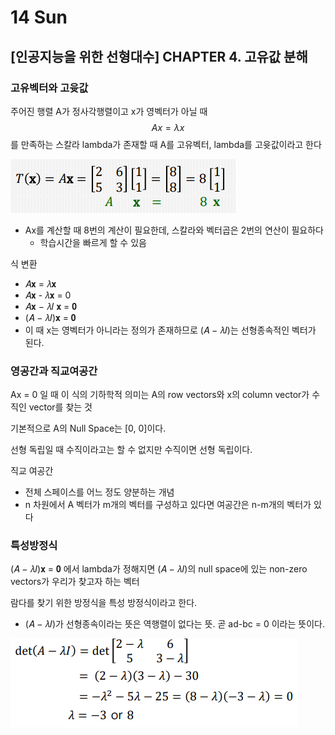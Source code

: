 # 14 Sun

## \[인공지능을 위한 선형대수\] CHAPTER 4. 고유값 분해 <a id="ai-1-5-day-3"></a>

### 고유벡터와 고윳값

주어진 행렬 A가 정사각행렬이고 x가 영벡터가 아닐 때 $$ Ax = \lambda x $$를 만족하는 스칼라 lambda가 존재할 때 A를 고유벡터, lambda를 고윳값이라고 한다

![](../../.gitbook/assets/image%20%28278%29.png)

* Ax를 계산할 때 8번의 계산이 필요한데, 스칼라와 벡터곱은 2번의 연산이 필요하다
  * 학습시간을 빠르게 할 수 있음

식 변환

* 𝐴𝐱 = 𝜆𝐱
* 𝐴𝐱 - 𝜆𝐱 = 0
* 𝐴𝐱 − 𝜆𝐼 𝐱 = 𝟎
* \(𝐴 − 𝜆𝐼\)𝐱 = 𝟎
* 이 때 x는 영벡터가 아니라는 정의가 존재하므로 \(𝐴 − 𝜆𝐼\)는 선형종속적인 벡터가 된다.

### 영공간과 직교여공간

Ax = 0 일 때 이 식의 기하학적 의미는 A의 row vectors와 x의 column vector가 수직인 vector를 찾는 것

기본적으로 A의 Null Space는 \[0, 0\]이다.

선형 독립일 때 수직이라고는 할 수 없지만 수직이면 선형 독립이다.

직교 여공간

* 전체 스페이스를 어느 정도 양분하는 개념
* n 차원에서 A 벡터가 m개의 벡터를 구성하고 있다면 여공간은 n-m개의 벡터가 있다



### 특성방정식

\(𝐴 − 𝜆𝐼\)𝐱 = 𝟎 에서 lambda가 정해지면 \(𝐴 − 𝜆𝐼\)의 null space에 있는 non-zero vectors가 우리가 찾고자 하는 벡터

람다를 찾기 위한 방정식을 특성 방정식이라고 한다.

* \(𝐴 − 𝜆𝐼\)가 선형종속이라는 뜻은 역행렬이 없다는 뜻. 곧 ad-bc = 0 이라는 뜻이다.

![](../../.gitbook/assets/image%20%28276%29.png)



